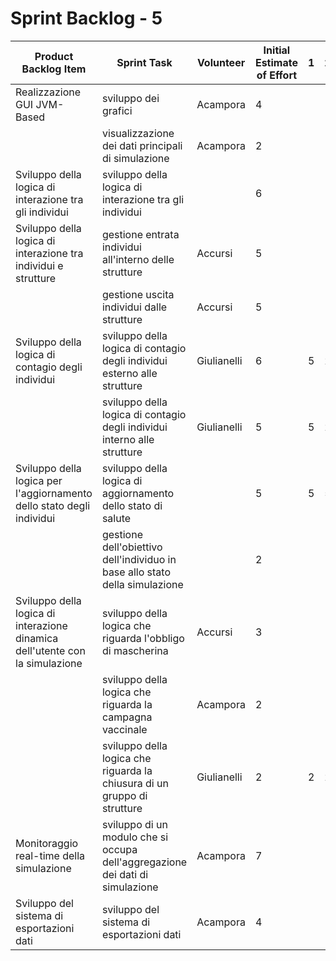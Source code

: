 # Sprint Backlog - 5

| Product Backlog Item                                         | Sprint Task                                                  | Volunteer   | Initial Estimate of Effort | 1    | 2    | 3    | 4    | 5    |
| ------------------------------------------------------------ | ------------------------------------------------------------ | ----------- | -------------------------- | ---- | ---- | ---- | ---- | ---- |
| Realizzazione GUI JVM-Based                                  | sviluppo dei grafici                                         | Acampora    | 4                          |      |      |      |      |      |
|                                                              | visualizzazione dei dati principali di simulazione           | Acampora    | 2                          |      |      |      |      |      |
| Sviluppo della logica di interazione tra gli individui       | sviluppo della logica di interazione tra gli individui       |             | 6                          |      |      |      |      |      |
| Sviluppo della logica di interazione tra individui e strutture | gestione entrata individui all'interno delle strutture       | Accursi     | 5                          |      |      |      |      |      |
|                                                              | gestione uscita individui dalle strutture                    | Accursi     | 5                          |      |      |      |      |      |
| Sviluppo della logica di contagio degli individui            | sviluppo della logica di contagio degli individui esterno alle strutture | Giulianelli | 6                          | 5    | 2    | 0    | 0    | 0    |
|                                                              | sviluppo della logica di contagio degli individui interno alle strutture | Giulianelli | 5                          | 5    | 2    | 0    | 0    | 0    |
| Sviluppo della logica per l'aggiornamento dello stato degli individui | sviluppo della logica di aggiornamento dello stato di salute |             | 5                          | 5    | 5    | 4    | 2    | 0    |
|                                                              | gestione dell'obiettivo dell'individuo in base allo stato della simulazione |             | 2                          |      |      |      |      |      |
| Sviluppo della logica di interazione dinamica dell'utente con la simulazione | sviluppo della logica che riguarda l'obbligo di mascherina   | Accursi     | 3                          |      |      |      |      |      |
|                                                              | sviluppo della logica che riguarda la campagna vaccinale     | Acampora    | 2                          |      |      |      |      |      |
|                                                              | sviluppo della logica che riguarda la chiusura di un gruppo di strutture | Giulianelli | 2                          | 2    | 2    | 0    | 0    | 0    |
| Monitoraggio real-time della simulazione                     | sviluppo di un modulo che si occupa dell'aggregazione dei dati di simulazione | Acampora    | 7                          |      |      |      |      |      |
| Sviluppo del sistema di esportazioni dati                    | sviluppo del sistema di esportazioni dati                    | Acampora    | 4                          |      |      |      |      |      |